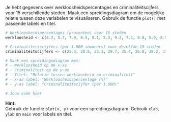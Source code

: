Je hebt gegevens over werkloosheidspercentages en criminaliteitscijfers voor 15 verschillende steden. Maak een spreidingsdiagram om de mogelijke relatie tussen deze variabelen te visualiseren. Gebruik de functie `plot()` met passende labels en titel.

```R
# Werkloosheidspercentages (procenten) voor 15 steden
werkloosheid <- c(4.2, 5.7, 7.9, 6.5, 8.1, 5.3, 9.2, 7.1, 6.8, 5.9, 8.5, 7.4, 6.2, 9.0, 5.1)

# Criminaliteitscijfers (per 1.000 inwoners) voor dezelfde 15 steden
criminaliteitscijfers <- c(25.3, 28.6, 33.1, 29.7, 35.4, 26.8, 38.2, 31.5, 30.9, 29.3, 36.1, 32.7, 29.0, 37.8, 27.2)

# Maak een spreidingsdiagram met:
# - Werkloosheid op de x-as
# - Criminaliteit op de y-as
# - Titel: "Relatie tussen werkloosheid en criminaliteit"
# - x-as label: "Werkloosheidspercentage (%)"
# - y-as label: "Criminaliteitscijfer (per 1.000)"

# Jouw code hier
```

**Hint:**  
Gebruik de functie `plot(x, y)` voor een spreidingsdiagram. Gebruik `xlab`, `ylab` en `main` voor labels en titel.
